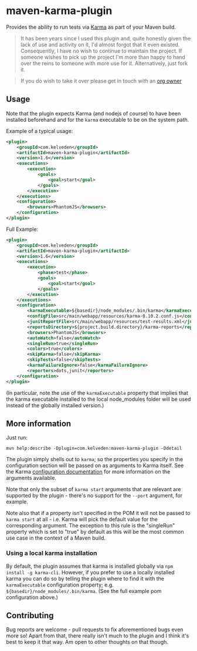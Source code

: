 # maven-karma-plugin

Provides the ability to run tests via [Karma](http://karma-runner.github.com/) as part of your Maven build.

> It has been years since I used this plugin and, quite honestly given the lack of use and activity on it, I'd almost forgot that it even existed. Consequently, I have no wish to continue to maintain the project. If someone wishes to pick up the project I'm more than happy to hand over the reins to someone with more use for it. Alternatively, just fork it.

> If you do wish to take it over please get in touch with an [org owner](https://github.com/orgs/karma-runner/people?query=%20role%3Aowner)

## Usage

Note that the plugin expects Karma (and nodejs of course) to have been installed beforehand and for the `karma`
executable to be on the system path.

Example of a typical usage:

```xml
<plugin>
    <groupId>com.kelveden</groupId>
    <artifactId>maven-karma-plugin</artifactId>
    <version>1.6</version>
    <executions>
        <execution>
            <goals>
                <goal>start</goal>
            </goals>
        </execution>
    </executions>
    <configuration>
        <browsers>PhantomJS</browsers>
    </configuration>
</plugin>
```

Full Example:

```xml
<plugin>
    <groupId>com.kelveden</groupId>
    <artifactId>maven-karma-plugin</artifactId>
    <version>1.6</version>
    <executions>
        <execution>
            <phase>test</phase>
            <goals>
                <goal>start</goal>
            </goals>
        </execution>
    </executions>
    <configuration>
        <karmaExecutable>${basedir}/node_modules/.bin/karma</karmaExecutable>        
        <configFile>src/main/webapp/resources/karma-0.10.2.conf.js</configFile>
        <junitReportFile>src/main/webapp/resources/test-results.xml</junitReportFile>
        <reportsDirectory>${project.build.directory}/karma-reports</reportsDirectory>
        <browsers>PhantomJS</browsers>
        <autoWatch>false</autoWatch>
        <singleRun>true</singleRun>
        <colors>true</colors>
        <skipKarma>false</skipKarma>
        <skipTests>false</skipTests>
        <karmaFailureIgnore>false</karmaFailureIgnore>
        <reporters>dots,junit</reporters>
    </configuration>
</plugin>
```

(In particular, note the use of the `karmaExecutable` property that implies that the karma executable installed to the local node_modules folder will be used instead of the globally installed version.)

## More information

Just run:

    mvn help:describe -Dplugin=com.kelveden:maven-karma-plugin -Ddetail

The plugin simply shells out to `karma`; so the properties you specify in the configuration section will
be passed on as arguments to Karma itself. See the Karma
[configuration documentation](http://karma-runner.github.com/0.8/config/configuration-file.html) for more
information on the arguments available.

Note that only the subset of `karma start` arguments that are relevant are supported by the plugin - there's no
support for the `--port` argument, for example.

Note also that if a property isn't specified in the POM it will not be passed to `karma start` at all - i.e. Karma will
pick the default value for the corresponding argument. The exception to this rule is the "singleRun" property which is
set to "true" by default as this will be the most common use case in the context of a Maven build.

### Using a local karma installation

By default, the plugin assumes that karma is installed globally via `npm install -g karma-cli`. However, if you prefer to use a locally installed karma you can do so by telling the plugin where to find it with the `karmaExecutable` configuration property; e.g. `${basedir}/node_modules/.bin/karma`. (See the full example pom configuration above.)

## Contributing

Bug reports are welcome - pull requests to fix aforementioned bugs even more so! Apart from that,
there really isn't much to the plugin and I think it's best to keep it that way. Am open to other thoughts on that though.

